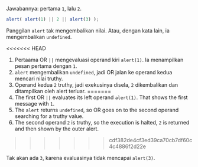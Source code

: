 Jawabannya: pertama `1`, lalu `2`.

```js run
alert( alert(1) || 2 || alert(3) );
```

Panggilan `alert` tak mengembalikan nilai. Atau, dengan kata lain, ia mengembalikan `undefined`.

<<<<<<< HEAD
1. Pertaama OR `||` mengevaluasi operand kiri `alert(1)`. Ia menampilkan pesan pertama dengan `1`.
2. `alert` mengembalikan `undefined`, jadi OR jalan ke operand kedua mencari nilai truthy.
3. Operand kedua `2` truthy, jadi exekusinya disela, `2` dikembalikan dan ditampilkan oleh alert terluar.
=======
1. The first OR `||` evaluates its left operand `alert(1)`. That shows the first message with `1`.
2. The `alert` returns `undefined`, so OR goes on to the second operand searching for a truthy value.
3. The second operand `2` is truthy, so the execution is halted, `2` is returned and then shown by the outer alert.
>>>>>>> cdf382de4cf3ed39ca70cb7df60c4c4886f2d22e

Tak akan ada `3`, karena evaluasinya tidak mencapai `alert(3)`.
